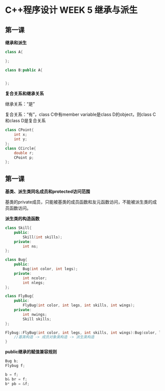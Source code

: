 # C++程序设计 WEEK 5  继承与派生

## 第一课

__继承和派生__

```cpp
class A{
	
};

class B:public A{
	

};
```

__复合关系和继承关系__

继承关系：“是”

复合关系：“有”，class C中有member variable是class D的object，则class C和class D是复合关系

```cpp
class CPoint{
	int x;
	int y;
};
class CCircle{
	double r;
	CPoint p;
};
```

## 第一课

__基类、派生类同名成员和protected访问范围__

基类的private成员，只能被基类的成员函数和友元函数访问，不能被派生类的成员函数访问。

__派生类的构造函数__

```cpp
class Skill{
	public:
		Skill(int skills);
	private:
		int ns;
};

class Bug{
	public:
		Bug(int color, int legs);
	private:
		int ncolor;
		int nlegs;
};

class FlyBug{
	public:
		FlyBug(int color, int legs, int skills, int wings);
	private:
		int nwings;
		Skill skills;
};

Flybug::FlyBug(int color, int legs, int skills, int wings):Bug(color, legs),Skill(skills),nwings(wings){
	//基类构造 -> 成员对象类构造 -> 派生类构造
}
```

__public继承的赋值兼容规则__

```cpp
Bug b;
Flybug f;

b = f;
b& br = f;
b* pb = &f;
```












